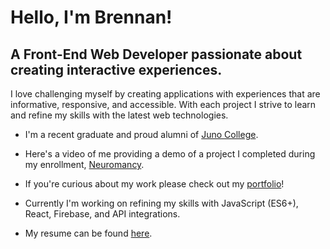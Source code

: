 # Hello, I'm Brennan!

## A Front-End Web Developer passionate about creating interactive experiences.

I love challenging myself by creating applications with experiences that are informative, responsive, and accessible. With each project I strive to learn and refine my skills with the latest web technologies.

- I'm a recent graduate and proud alumni of [Juno College](https://junocollege.com/).

- Here's a video of me providing a demo of a project I completed during my enrollment, [Neuromancy](https://www.loom.com/share/1ef21907fc6145c6bea4fb34b591fd81). 

- If you're curious about my work please check out my [portfolio](https://www.brennan-w-curtis.com/)!

- Currently I'm working on refining my skills with JavaScript (ES6+), React, Firebase, and API integrations.

- My resume can be found [here](https://www.brennan-w-curtis.com/assets/downloads/Brennan-W-Curtis-Resume.pdf).

<!-- <img align="left" src="https://github-readme-stats.vercel.app/api?username=brennan-w-curtis&show_icons=true&locale=en&theme=prussian" alt="Brennan's github stats" /> -->
